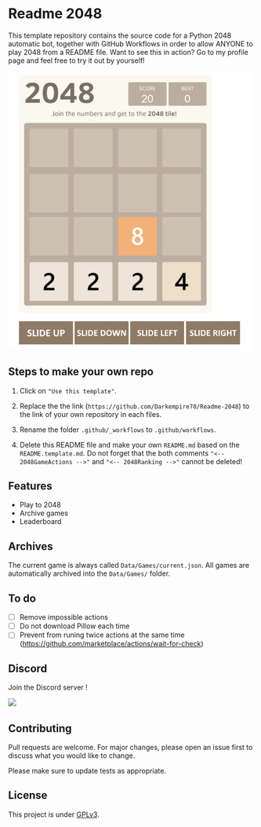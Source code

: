 <!-- ![](https://img.shields.io/codefactor/grade/github/Darkempire78/Github1s-Extension?style=for-the-badge) ![](https://img.shields.io/github/repo-size/Darkempire78/Github1s-Extension?style=for-the-badge) -->

#  Readme 2048

This template repository contains the source code for a Python 2048 automatic bot, together with GitHub Workflows in order to allow ANYONE to play 2048 from a README file. Want to see this in action? Go to my profile page and feel free to try it out by yourself!

<img src="https://github.com/Darkempire78/readme-2048/blob/main/Capture1.PNG" width="500"/>

## Steps to make your own repo

1. Click on `"Use this template"`.

2. Replace the the link (`https://github.com/Darkempire78/Readme-2048`) to the link of your own repository in each files.

3. Rename the folder `.github/_workflows` to `.github/workflows`.

4. Delete this README file and make your own `README.md` based on the `README.template.md`. Do not forget that the both comments `"<-- 2048GameActions -->"` and `"<-- 2048Ranking -->"` cannot be deleted!

## Features

* Play to 2048
* Archive games
* Leaderboard

## Archives

The current game is always called `Data/Games/current.json`. All games are automatically archived into the `Data/Games/` folder.

## To do
- [ ] Remove impossible actions
- [ ] Do not download Pillow each time 
- [ ] Prevent from runing twice actions at the same time (https://github.com/marketplace/actions/wait-for-check)

## Discord

Join the Discord server !

[![](https://i.imgur.com/UfyvtOL.png)](https://discord.gg/sPvJmY7mcV)

## Contributing

Pull requests are welcome. For major changes, please open an issue first to discuss what you would like to change.

Please make sure to update tests as appropriate.

## License

This project is under [GPLv3](LICENSE).
